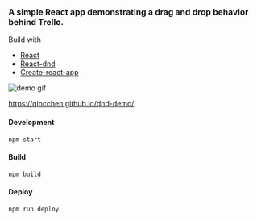 ### A simple React app demonstrating a drag and drop behavior behind Trello.

Build with

* [React]
* [React-dnd]
* [Create-react-app]
    
![demo gif](https://qincchen.github.io/assets/dnd.gif)    
        
https://qincchen.github.io/dnd-demo/

#### Development

    npm start
    
#### Build

    npm build

#### Deploy

    npm run deploy


[React]: https://facebook.github.io/react/
[React-DnD]: http://gaearon.github.io/react-dnd/
[Create-react-app]: https://github.com/facebookincubator/create-react-app
